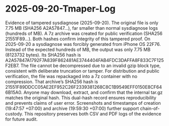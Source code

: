 # 2025-09-20-Tmaper-Log
Evidence of tampered sysdiagnose (2025-09-20). The original file is only 7.75 MB (SHA256 A2A57847…), far smaller than normal sysdiagnose logs (hundreds of MB). A 7z archive was created for public verification (SHA256 21551F89…). Both hashes confirm integrity of this tampered proof.
On 2025-09-20 a sysdiagnose was forcibly generated from iPhone OS 22F76. Instead of the expected hundreds of MB, the output was only 7.75 MB (8123732 bytes). Its SHA256 hash is A2A57847A1792F7A839F862481AE3744404FAB4FDC3DAFFA8F833C7F125F2EB7. The file cannot be decompressed due to an invalid gzip block type, consistent with deliberate truncation or tamper. For distribution and public verification, the file was repackaged into a 7z container with no compression. That archive’s SHA256 hash is 21551F89DDCC05AE2EF952C26F2339381268C8C1B9549EFF0150E8CF646B15A0. Anyone may download, extract, and confirm that the internal tar.gz matches the original hash. This dual-hash record ensures reproducibility and prevents claims of user error. Screenshots and timestamps of creation (19:47:57 +07:00) and archive (19:59:30 +07:00) further support chain-of-custody. This repository preserves both CSV and PDF logs of the evidence for future audit.
